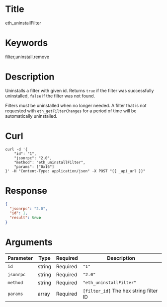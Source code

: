# Title

eth_uninstallFilter

# Keywords

filter,uninstall,remove

# Description

Uninstalls a filter with given id. Returns `true` if the filter was successfully uninstalled, `false` if the filter was not found.

Filters must be uninstalled when no longer needed. A filter that is not requested with `eth_getFilterChanges` for a period of time will be automatically uninstalled.

# Curl

```shell
curl -d '{
    "id": "1",
    "jsonrpc": "2.0",
    "method": "eth_uninstallFilter",
    "params": ["0x16"]
}' -H "Content-Type: application/json" -X POST "{{ _api_url }}"
```

# Response

```json
{
  "jsonrpc": "2.0",
  "id": 1,
  "result": true
}
```

# Arguments

| Parameter | Type   | Required | Description                            |
|-----------|--------|----------|----------------------------------------|
| `id`      | string | Required | `"1"`                                  |
| `jsonrpc` | string | Required | `"2.0"`                                |
| `method`  | string | Required | `"eth_uninstallFilter"`                |
| `params`  | array  | Required | `[filter_id]` The hex string filter ID |
